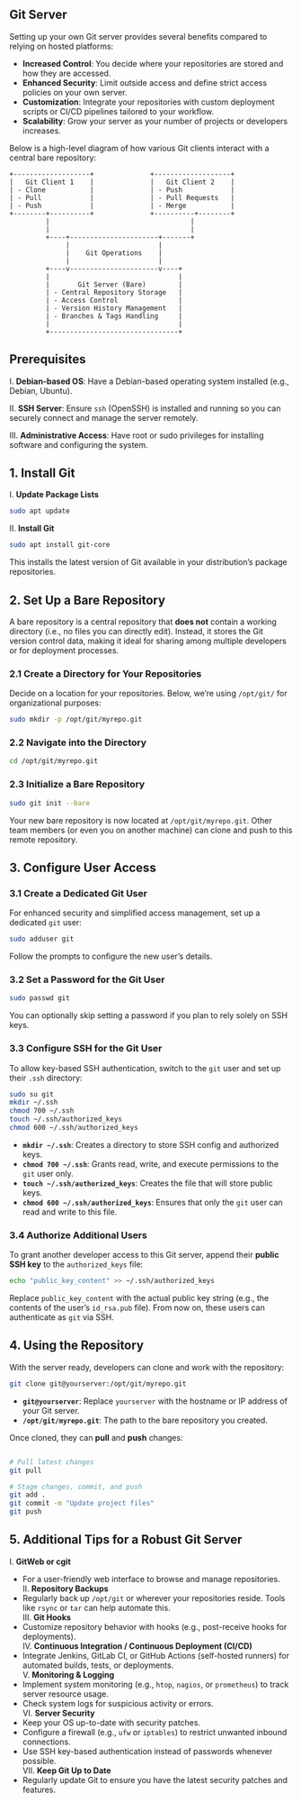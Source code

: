 ## Git Server

Setting up your own Git server provides several benefits compared to relying on hosted platforms:

- **Increased Control**: You decide where your repositories are stored and how they are accessed.
- **Enhanced Security**: Limit outside access and define strict access policies on your own server.
- **Customization**: Integrate your repositories with custom deployment scripts or CI/CD pipelines tailored to your workflow.
- **Scalability**: Grow your server as your number of projects or developers increases.

Below is a high-level diagram of how various Git clients interact with a central bare repository:

```
+-------------------+              +-------------------+
|   Git Client 1    |              |   Git Client 2    |
| - Clone           |              | - Push            |
| - Pull            |              | - Pull Requests   |
| - Push            |              | - Merge           |
+--------+----------+              +----------+--------+
         |                                   |
         |                                   |
         +----+----------------------+-------+
              |                      |
              |    Git Operations    |
              |                      |
         +----v----------------------v----+
         |                                |
         |       Git Server (Bare)        |
         | - Central Repository Storage   |
         | - Access Control               |
         | - Version History Management   |
         | - Branches & Tags Handling     |
         |                                |
         +--------------------------------+
```

## Prerequisites

I. **Debian-based OS**: Have a Debian-based operating system installed (e.g., Debian, Ubuntu).  

II. **SSH Server**: Ensure `ssh` (OpenSSH) is installed and running so you can securely connect and manage the server remotely.  

III. **Administrative Access**: Have root or sudo privileges for installing software and configuring the system.  

## 1. Install Git

I. **Update Package Lists**  

   ```bash
   sudo apt update
   ```
II. **Install Git**  
   ```bash
   sudo apt install git-core
   ```

This installs the latest version of Git available in your distribution’s package repositories.

## 2. Set Up a Bare Repository

A bare repository is a central repository that **does not** contain a working directory (i.e., no files you can directly edit). Instead, it stores the Git version control data, making it ideal for sharing among multiple developers or for deployment processes.

### 2.1 Create a Directory for Your Repositories

Decide on a location for your repositories. Below, we’re using `/opt/git/` for organizational purposes:

```bash
sudo mkdir -p /opt/git/myrepo.git
```
### 2.2 Navigate into the Directory

```bash
cd /opt/git/myrepo.git
```

### 2.3 Initialize a Bare Repository

```bash
sudo git init --bare
```
Your new bare repository is now located at `/opt/git/myrepo.git`. Other team members (or even you on another machine) can clone and push to this remote repository.


## 3. Configure User Access

### 3.1 Create a Dedicated Git User

For enhanced security and simplified access management, set up a dedicated `git` user:

```bash
sudo adduser git
```

Follow the prompts to configure the new user’s details.

### 3.2 Set a Password for the Git User

```bash
sudo passwd git
```
You can optionally skip setting a password if you plan to rely solely on SSH keys.

### 3.3 Configure SSH for the Git User

To allow key-based SSH authentication, switch to the `git` user and set up their `.ssh` directory:

```bash
sudo su git
mkdir ~/.ssh
chmod 700 ~/.ssh
touch ~/.ssh/authorized_keys
chmod 600 ~/.ssh/authorized_keys
```

- **`mkdir ~/.ssh`**: Creates a directory to store SSH config and authorized keys.  
- **`chmod 700 ~/.ssh`**: Grants read, write, and execute permissions to the `git` user only.  
- **`touch ~/.ssh/authorized_keys`**: Creates the file that will store public keys.  
- **`chmod 600 ~/.ssh/authorized_keys`**: Ensures that only the `git` user can read and write to this file.

### 3.4 Authorize Additional Users

To grant another developer access to this Git server, append their **public SSH key** to the `authorized_keys` file:

```bash
echo "public_key_content" >> ~/.ssh/authorized_keys
```
Replace `public_key_content` with the actual public key string (e.g., the contents of the user’s `id_rsa.pub` file). From now on, these users can authenticate as `git` via SSH.


## 4. Using the Repository

With the server ready, developers can clone and work with the repository:

```bash
git clone git@yourserver:/opt/git/myrepo.git
```

- **`git@yourserver`**: Replace `yourserver` with the hostname or IP address of your Git server.  
- **`/opt/git/myrepo.git`**: The path to the bare repository you created.

Once cloned, they can **pull** and **push** changes:

```bash

# Pull latest changes
git pull

# Stage changes, commit, and push
git add .
git commit -m "Update project files"
git push
```

## 5. Additional Tips for a Robust Git Server

I. **GitWeb or cgit**  
   - For a user-friendly web interface to browse and manage repositories.  
II. **Repository Backups**  
   - Regularly back up `/opt/git` or wherever your repositories reside. Tools like `rsync` or `tar` can help automate this.  
III. **Git Hooks**  
   - Customize repository behavior with hooks (e.g., post-receive hooks for deployments).  
IV. **Continuous Integration / Continuous Deployment (CI/CD)**  
   - Integrate Jenkins, GitLab CI, or GitHub Actions (self-hosted runners) for automated builds, tests, or deployments.  
V. **Monitoring & Logging**  
   - Implement system monitoring (e.g., `htop`, `nagios`, or `prometheus`) to track server resource usage.  
   - Check system logs for suspicious activity or errors.  
VI. **Server Security**  
   - Keep your OS up-to-date with security patches.  
   - Configure a firewall (e.g., `ufw` or `iptables`) to restrict unwanted inbound connections.  
   - Use SSH key-based authentication instead of passwords whenever possible.  
VII. **Keep Git Up to Date**  
   - Regularly update Git to ensure you have the latest security patches and features.  
